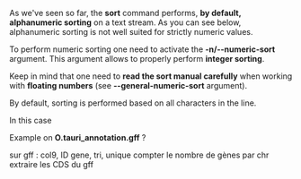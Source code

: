 <script>
import Quiz from "components/Quiz.svelte";
import Execute from "components/Execute.svelte";
</script>

As we've seen so far, the **sort** command performs, **by default, alphanumeric sorting** on a text stream. As you can see below, alphanumeric sorting is not well suited for strictly numeric values.

<Execute command="echo -e '1\n100\n2\n3\n200\n20\n10' | sort" />

To perform numeric sorting one need to activate the **-n/--numeric-sort** argument. This argument allows to properly perform **integer sorting**. 

<Execute command="echo -e '1\n100\n2\n3\n200\n20\n10' | sort -n " />

Keep in mind that one need to **read the sort manual carefully** when working with **floating numbers** (see **--general-numeric-sort** argument).

By default, sorting is performed based on all characters in the line.







In this case

Example on **O.tauri_annotation.gff** ?


sur gff : col9, ID gene, tri, unique
compter le nombre de gènes par chr
extraire les CDS du gff

<Execute command='cut -f 9 ~/dubii/study-cases/Escherichia_coli/Escherichia_coli_str_k_12_substr_mg1655.ASM584v2.37.chromosome.Chromosome.gff3 | cut -d ";" -f 1 | grep "ID=gene" | sort -u | wc -l' />
